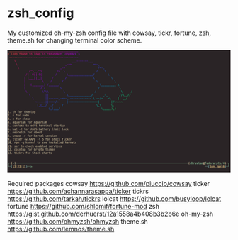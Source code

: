 # zsh_config
My customized oh-my-zsh config file with cowsay, tickr, fortune, zsh, theme.sh for changing terminal color scheme.

![alt text](image.png)

Required packages
cowsay https://github.com/piuccio/cowsay
ticker https://github.com/achannarasappa/ticker
tickrs https://github.com/tarkah/tickrs
lolcat https://github.com/busyloop/lolcat
fortune https://github.com/shlomif/fortune-mod
zsh https://gist.github.com/derhuerst/12a1558a4b408b3b2b6e
oh-my-zsh https://github.com/ohmyzsh/ohmyzsh
theme.sh https://github.com/lemnos/theme.sh

